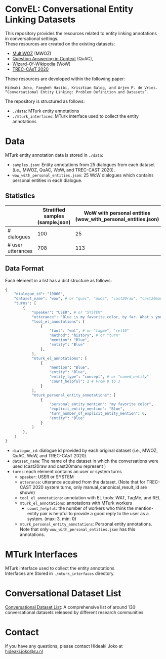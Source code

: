 ConvEL: Conversational Entity Linking Datasets
============

This repository provides the resources related to entity linking annotations in conversational settings.\
These resources are created on the existing datasets:
- [MultiWOZ](https://github.com/budzianowski/multiwoz) (MWOZ)
- [Question Answering in Context](https://quac.ai/) (QuAC), 
- [Wizard-Of-Wikipedia](https://parl.ai/projects/wizard_of_wikipedia/) (WoW)
- [TREC-CAsT 2020](https://github.com/daltonj/treccastweb)

These resources are developed within the following paper:

```
Hideaki Joko, Faegheh Hasibi, Krisztian Balog, and Arjen P. de Vries. “Conversational Entity Linking: Problem Definition and Datasets”.
```

The repository is structured as follows:
- `./data`: MTurk entity annotations
- `./mturk_interfaces`: MTurk interface used to collect the entity annotations

# Data
MTurk entity annotation data is stored in `./data`: 
- `samples.json`: Entity annotations from 25 dialogues from each dataset (i.e., MWOZ, QuAC, WoW, and TREC-CAST 2020).
- `wow_with_personal_entities.json`: 25 WoW dialogues which contains personal entities in each dialogue.

## Statistics

|                   | Stratified samples<br>(sample.json) | WoW with personal entities<br>(wow_with_personal_entities.json) |
|-------------------|-------------------------------------|-----------------------------------------------------------------|
| # dialogues       | 100                                 | 25                                                              |
| # user utterances | 708                                 | 113                                                             |


## Data Format
Each element in a list has a dict structure as follows:

```py
{
    "dialogue_id": "10060",
    "dataset_name": "wow", # or "quac", "mwoz", "cast20raw", "cast20manu"
    "turns": [
        {
            "speaker": "USER", # or "SYSTEM"
            "utterance": "Blue is my favorite color, by far. What's yours?",
            "tool_el_annotations": [
                {
                    "tool": "wat", # or "tagme", "rel19"
                    "method": "history", # or "turn"
                    "mention": "Blue",
                    "entity": "Blue"
                },
            ],
            "mturk_el_annotations": [
                {
                    "mention": "Blue",
                    "entity": "Blue",
                    "entity_type": "concept", # or "named_entity"
                    "count_helpful": 2 # From 0 to 3
                }
            ],
            "mturk_personal_entity_annotations": [
                {
                    "personal_entity_mention": "my favorite color",
                    "explicit_entity_mention": "Blue",
                    "turn_number_of_explicit_entity_mention": 0,
                    "entity": "Blue"
                }
            ]
        },
    ]
}
```

- `dialogue_id`: dialogue id provided by each original dataset (i.e., MWOZ, QuAC, WoW, and TREC-CAsT 2020). 
- `dataset_name`: The name of the dataset in which the conversations were used (cast20raw and cast20manu represent )
- `turns`: each element contains an user or system turns
  - `speaker`: USER or SYSTEM
  - `utterance`: utterance acquired from the dataset. (Note that for TREC-CAST 2020 system turns, only manual_canonical_result_id are shown)
  - `tool_el_annotations`: annotation with EL tools: WAT, TagMe, and REL
  - `mturk_el_annotations`: annotations with MTurk workers
    - `count_helpful`: the number of workers who think the mention-entity pair is helpful to provide a good reply to the user as a system. (max: 3, min: 0)
  - `mturk_personal_entity_annotations`: Personal entity annotations. Note that only `wow_with_personal_entities.json` has this annotations.

# MTurk Interfaces

MTurk interface used to collect the entity annotations.\
Interfaces are Stored in `./mturk_interfaces` directory.

# Conversational Dataset List

[Conversational Dataset List](https://docs.google.com/spreadsheets/d/1N5_5gBKlGR-OrigRNct4jQ6iEqSycyqcoN61JpsHFDQ/edit?usp=sharing): A comprehensive list of around 130 conversational datasets released by different research communities

<!--# TBA
MTurk interface edit histories with the reasons why those interfaces needed to be modified (based on a pilot experiment on MTurk)-->

# Contact

If you have any questions, please contact Hideaki Joko at hideaki.joko@ru.nl

